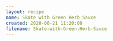 ```yaml
---
layout: recipe
name: Skate with Green Herb Sauce
created: 2020-06-21 11:20:08
filename: Skate-with-Green-Herb-Sauce
---
```

